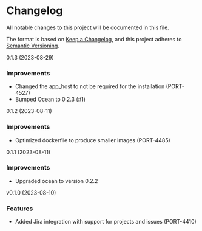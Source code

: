 # Changelog

All notable changes to this project will be documented in this file.

The format is based on [Keep a Changelog](https://keepachangelog.com/en/1.0.0/),
and this project adheres to [Semantic Versioning](https://semver.org/spec/v2.0.0.html).

<!-- towncrier release notes start -->

0.1.3 (2023-08-29)

### Improvements

- Changed the app_host to not be required for the installation (PORT-4527)
- Bumped Ocean to 0.2.3 (#1)


0.1.2 (2023-08-11)

### Improvements

- Optimized dockerfile to produce smaller images (PORT-4485)


0.1.1 (2023-08-11)

### Improvements

- Upgraded ocean to version 0.2.2


v0.1.0 (2023-08-10)

### Features

- Added Jira integration with support for projects and issues (PORT-4410)
